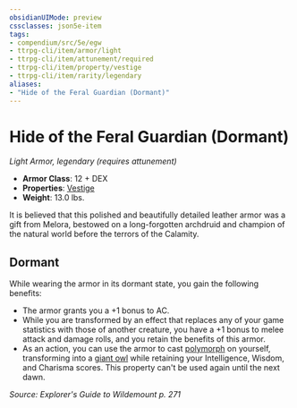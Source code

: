```yaml
---
obsidianUIMode: preview
cssclasses: json5e-item
tags:
- compendium/src/5e/egw
- ttrpg-cli/item/armor/light
- ttrpg-cli/item/attunement/required
- ttrpg-cli/item/property/vestige
- ttrpg-cli/item/rarity/legendary
aliases: 
- "Hide of the Feral Guardian (Dormant)"
---
```

# Hide of the Feral Guardian (Dormant)
*Light Armor, legendary (requires attunement)*  

- **Armor Class**: 12 + DEX
- **Properties**: [Vestige](/3-Mechanics/CLI/rules/item-properties.md#Vestige)
- **Weight**: 13.0 lbs.

It is believed that this polished and beautifully detailed leather armor was a gift from Melora, bestowed on a long-forgotten archdruid and champion of the natural world before the terrors of the Calamity.

## Dormant

While wearing the armor in its dormant state, you gain the following benefits:

- The armor grants you a +1 bonus to AC.  
- While you are transformed by an effect that replaces any of your game statistics with those of another creature, you have a +1 bonus to melee attack and damage rolls, and you retain the benefits of this armor.  
- As an action, you can use the armor to cast [polymorph](/3-Mechanics/CLI/spells/polymorph.md) on yourself, transforming into a [giant owl](/3-Mechanics/CLI/bestiary/beast/giant-owl.md) while retaining your Intelligence, Wisdom, and Charisma scores. This property can't be used again until the next dawn.  

*Source: Explorer's Guide to Wildemount p. 271*